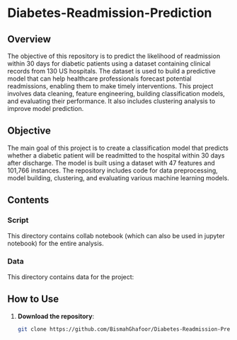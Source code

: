 # Diabetes-Readmission-Prediction

## Overview
The objective of this repository is to predict the likelihood of readmission within 30 days for diabetic patients using a dataset containing clinical records from 130 US hospitals. The dataset is used to build a predictive model that can help healthcare professionals forecast potential readmissions, enabling them to make timely interventions. This project involves data cleaning, feature engineering, building classification models, and evaluating their performance. It also includes clustering analysis to improve model prediction.

## Objective
The main goal of this project is to create a classification model that predicts whether a diabetic patient will be readmitted to the hospital within 30 days after discharge. The model is built using a dataset with 47 features and 101,766 instances. The repository includes code for data preprocessing, model building, clustering, and evaluating various machine learning models.

## Contents

### Script
This directory contains collab notebook (which can also be used in jupyter notebook) for the entire analysis.

### Data
This directory contains data for the project:

## How to Use

1. **Download the repository**:
   ```bash
   git clone https://github.com/BismahGhafoor/Diabetes-Readmission-Prediction.git
